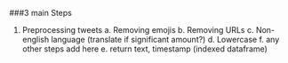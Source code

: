 ###3 main Steps
1. Preprocessing tweets
  a. Removing emojis
  b. Removing URLs
  c. Non-english language (translate if significant amount?) 
  d. Lowercase 
  f. any other steps add here
  e. return text, timestamp (indexed dataframe) 
